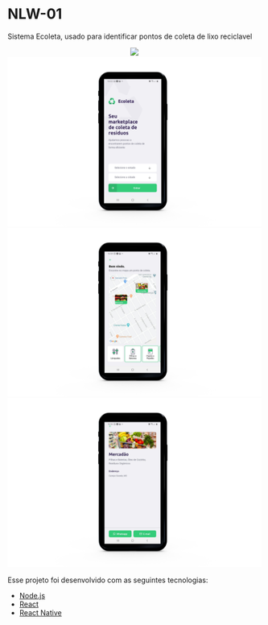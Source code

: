 # NLW-01
 Sistema Ecoleta, usado para identificar pontos de coleta de lixo reciclavel 

<p align="center">
 <img src=".github/mockup-pc"  />
 <img src=".github/mockupPhone-01.jpg"  />
 <img src=".github/mockupPhone-02.jpg"  />
 <img src=".github/mockupPhone-03.jpg"  />
</p>


Esse projeto foi desenvolvido com as seguintes tecnologias:

- [Node.js](https://nodejs.org/en/)
- [React](https://pt-br.reactjs.org/)
- [React Native](https://reactnative.dev/)

